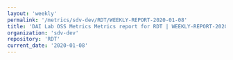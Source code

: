 ```yaml
---
layout: 'weekly'
permalink: '/metrics/sdv-dev/RDT/WEEKLY-REPORT-2020-01-08'
title: 'DAI Lab OSS Metrics Metrics report for RDT | WEEKLY-REPORT-2020-01-08'
organization: 'sdv-dev'
repository: 'RDT'
current_date: '2020-01-08'
---
```

